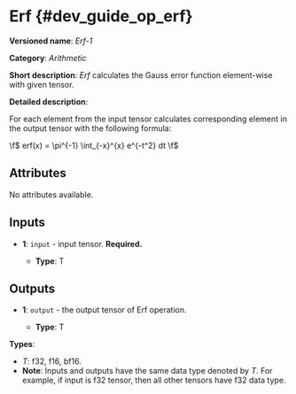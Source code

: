 # Erf {#dev_guide_op_erf}

**Versioned name**: *Erf-1*

**Category**: *Arithmetic*

**Short description**: *Erf* calculates the Gauss error function element-wise
with given tensor.

**Detailed description**:

For each element from the input tensor calculates corresponding element in the
output tensor with the following formula:

  \f$ erf(x) = \pi^{-1} \int_{-x}^{x} e^{-t^2} dt \f$

## Attributes

No attributes available.

## Inputs

* **1**: ``input`` - input tensor. **Required.**

  * **Type**: T

## Outputs

* **1**: ``output`` - the output tensor of Erf operation.

  * **Type**: T

**Types**:

* *T*: f32, f16, bf16.
* **Note**: Inputs and outputs have the same data type denoted by *T*. For
  example, if input is f32 tensor, then all other tensors have f32 data type.
